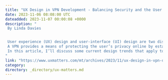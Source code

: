 ```yaml
---
title: "UX Design in VPN Development - Balancing Security and the User Experience"
date: 2023-11-06 08:08:00 UTC
dateadded: 2023-11-07 00:00:08 +0000
description: "
 By Linda Davies 


 User experience (UX) design and user-interface (UI) design are two distinct, yet interconnected aspects of design. Both are important, must complement each other, and play crucial roles in the development of mobile applications, including virtual private networks (VPNs). 
 A VPN provides a means of protecting the user’s privacy online by establishing a secure network connection—even on an unsafe, public Wi-Fi network. It encrypts online traffic and keep the user’s virtual location hidden. 
 In this article, I’ll discuss some current design trends that apply to the design of VPNs, as well as some common design mistakes. Read More 
"
link: "https://www.uxmatters.com/mt/archives/2023/11/ux-design-in-vpn-development-balancing-security-and-the-user-experience.php"
category:
directory: _directory/ux-matters.md
---
```


